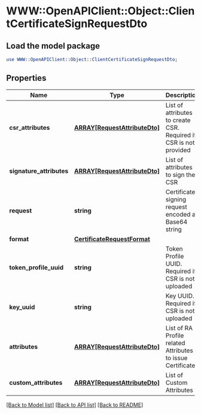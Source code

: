 # WWW::OpenAPIClient::Object::ClientCertificateSignRequestDto

## Load the model package
```perl
use WWW::OpenAPIClient::Object::ClientCertificateSignRequestDto;
```

## Properties
Name | Type | Description | Notes
------------ | ------------- | ------------- | -------------
**csr_attributes** | [**ARRAY[RequestAttributeDto]**](RequestAttributeDto.md) | List of attributes to create CSR. Required if CSR is not provided | [optional] 
**signature_attributes** | [**ARRAY[RequestAttributeDto]**](RequestAttributeDto.md) | List of attributes to sign the CSR | [optional] 
**request** | **string** | Certificate signing request encoded as Base64 string | 
**format** | [**CertificateRequestFormat**](CertificateRequestFormat.md) |  | [optional] 
**token_profile_uuid** | **string** | Token Profile UUID. Required if CSR is not uploaded | [optional] 
**key_uuid** | **string** | Key UUID. Required if CSR is not uploaded | [optional] 
**attributes** | [**ARRAY[RequestAttributeDto]**](RequestAttributeDto.md) | List of RA Profile related Attributes to issue Certificate | 
**custom_attributes** | [**ARRAY[RequestAttributeDto]**](RequestAttributeDto.md) | List of Custom Attributes | [optional] 

[[Back to Model list]](../README.md#documentation-for-models) [[Back to API list]](../README.md#documentation-for-api-endpoints) [[Back to README]](../README.md)


